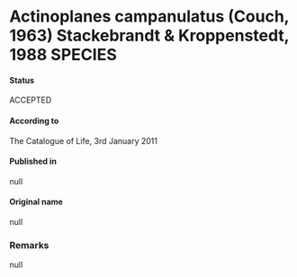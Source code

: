 # Actinoplanes campanulatus (Couch, 1963) Stackebrandt & Kroppenstedt, 1988 SPECIES

#### Status
ACCEPTED

#### According to
The Catalogue of Life, 3rd January 2011

#### Published in
null

#### Original name
null

### Remarks
null